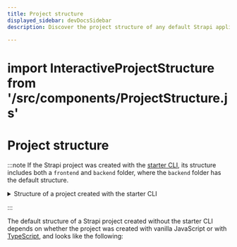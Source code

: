 ```yaml
---
title: Project structure
displayed_sidebar: devDocsSidebar
description: Discover the project structure of any default Strapi application.

---
```


# import InteractiveProjectStructure from '/src/components/ProjectStructure.js'

# Project structure

:::note
If the Strapi project was created with the [starter CLI](https://strapi.io/blog/announcing-the-strapi-starter-cli), its structure includes both a `frontend` and `backend` folder, where the `backend` folder has the default structure.

<details>
<summary> Structure of a project created with the starter CLI</summary>

```sh
my-project
├─── frontend # starter folder
├─── backend  # template folder, has the default structure of a project
└─── node_modules
```

</details>

:::

The default structure of a Strapi project created without the starter CLI depends on whether the project was created with vanilla JavaScript or with [TypeScript](/dev-docs/typescript), and looks like the following:

<InteractiveProjectStructure />
